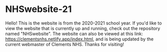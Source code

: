 # NHSwebsite-21
 
Hello! This is the website is from the 2020-2021 school year. If you'd like to view the website that is currently up and running, check out the repository named "NHSwebsite". The website can also be viewed at this link: https://clementsnhs.netlify.app/index.html, and is being updated by the current webmaster of Clements NHS. Thanks for visiting!
